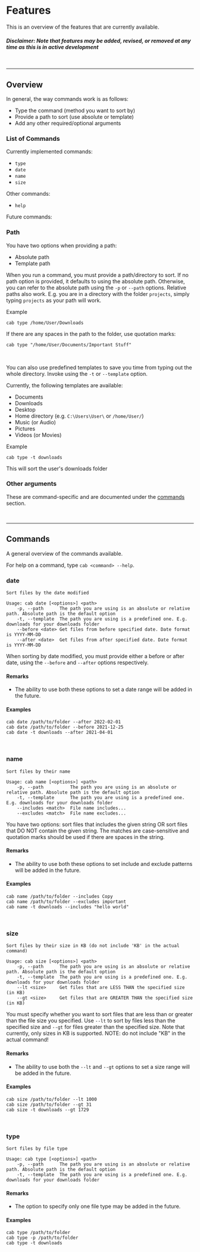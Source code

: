 # Features
This is an overview of the features that are currently available. 
#### *Disclaimer: Note that features may be added, revised, or removed at any time as this is in active development*

<br>

---

## Overview

In general, the way commands work is as follows:
- Type the command (method you want to sort by)
- Provide a path to sort (use absolute or template)
- Add any other required/optional arguments

### List of Commands
Currently implemented commands:
- `type`
- `date`
- `name`
- `size`

Other commands:
- `help`

Future commands:


### Path
You have two options when providing a path:
- Absolute path 
- Template path

When you run a command, you must provide a path/directory to sort. If no path option is provided, it defaults to using the absolute path. Otherwise, you can refer to the absolute path using the `-p` or `--path` options. Relative paths also work. E.g. you are in a directory with the folder `projects`, simply typing `projects` as your path will work.

Example
```
cab type /home/User/Downloads
```

If there are any spaces in the path to the folder, use quotation marks:
```
cab type "/home/User/Documents/Important Stuff" 
```

<br>

You can also use predefined templates to save you time from typing out the whole directory. Invoke using the `-t` or `--template` option.

Currently, the following templates are available:
* Documents
* Downloads
* Desktop
* Home directory (e.g. `C:\Users\User\` or `/home/User/`)
* Music (or Audio)
* Pictures
* Videos (or Movies)

Example
```
cab type -t downloads
```
This will sort the user's downloads folder

### Other arguments
These are command-specific and are documented under the [commands](#commands) section.


<br>

---

## Commands
A general overview of the commands available.

For help on a command, type `cab <command> --help`.

### date
```
Sort files by the date modified

Usage: cab date [<options>] <path>
    -p, --path      The path you are using is an absolute or relative path. Absolute path is the default option
    -t, --template  The path you are using is a predefined one. E.g. downloads for your downloads folder
    --before <date> Get files from before specified date. Date format is YYYY-MM-DD
    --after <date>  Get files from after specified date. Date format is YYYY-MM-DD
```
When sorting by date modified, you must provide either a before or after date, using the `--before` and `--after` options respectively.

#### Remarks
- The ability to use both these options to set a date range will be added in the future.

#### Examples
```
cab date /path/to/folder --after 2022-02-01
cab date /path/to/folder --before 2021-12-25
cab date -t downloads --after 2021-04-01
```

<br>

### name
```
Sort files by their name

Usage: cab name [<options>] <path>
    -p, --path          The path you are using is an absolute or relative path. Absolute path is the default option
    -t, --template      The path you are using is a predefined one. E.g. downloads for your downloads folder
    --includes <match>  File name includes...
    --excludes <match>  File name excludes...
```
You have two options: sort files that includes the given string OR sort files that DO NOT contain the given string. The matches are case-sensitive and quotation marks should be used if there are spaces in the string.

#### Remarks
- The ability to use both these options to set include and exclude patterns will be added in the future.

#### Examples
```
cab name /path/to/folder --includes Copy
cab name /path/to/folder --excludes important
cab name -t downloads --includes "hello world"
```

<br>

### size
```
Sort files by their size in KB (do not include 'KB' in the actual command)

Usage: cab size [<options>] <path>
    -p, --path      The path you are using is an absolute or relative path. Absolute path is the default option
    -t, --template  The path you are using is a predefined one. E.g. downloads for your downloads folder
    --lt <size>     Get files that are LESS THAN the specified size (in KB)
    --gt <size>     Get files that are GREATER THAN the specified size (in KB)
```
You must specify whether you want to sort files that are less than or greater than the file size you specified. Use `--lt` to sort by files less than the specified size and `--gt` for files greater than the specified size. Note that currently, only sizes in KB is supported. NOTE: do not include "KB" in the actual command!

#### Remarks
- The ability to use both the `--lt` and `--gt` options to set a size range will be added in the future.

#### Examples
```
cab size /path/to/folder --lt 1000
cab size /path/to/folder --gt 31
cab size -t downloads --gt 1729
```

<br>

### type
```
Sort files by file type

Usage: cab type [<options>] <path>
    -p, --path      The path you are using is an absolute or relative path. Absolute path is the default option
    -t, --template  The path you are using is a predefined one. E.g. downloads for your downloads folder
```
#### Remarks
- The option to specify only one file type may be added in the future.

#### Examples
```
cab type /path/to/folder
cab type -p /path/to/folder
cab type -t downloads
```
